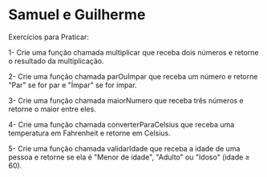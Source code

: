 # Samuel e Guilherme

Exercícios para Praticar:

1- Crie uma função chamada multiplicar que receba dois números e retorne o resultado da multiplicação.

2- Crie uma função chamada parOuImpar que receba um número e retorne "Par" se for par e "Ímpar" se for ímpar.

3- Crie uma função chamada maiorNumero que receba três números e retorne o maior entre eles.

4- Crie uma função chamada converterParaCelsius que receba uma temperatura em Fahrenheit e retorne em Celsius.

5- Crie uma função chamada validarIdade que receba a idade de uma pessoa e retorne se ela é "Menor de idade", "Adulto" ou "Idoso" (idade ≥ 60).